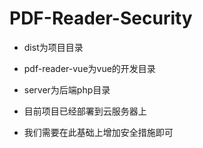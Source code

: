 # PDF-Reader-Security

- dist为项目目录
- pdf-reader-vue为vue的开发目录
- server为后端php目录



- 目前项目已经部署到云服务器上
- 我们需要在此基础上增加安全措施即可
